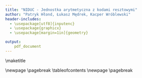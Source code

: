```yaml
---
title: "NIDUC - Jednostka arytmetyczna z kodami resztowymi"
author: "Patryk Hłond, Łukasz Mędrek, Kacper Wróblewski"
header-includes:
  - \usepackage[utf8]{inputenc}
  - \usepackage{graphicx}
  - \usepackage[margin=1in]{geometry}

output:
    pdf_document
---
```


\maketitle

\newpage
\pagebreak
\tableofcontents
\newpage
\pagebreak



